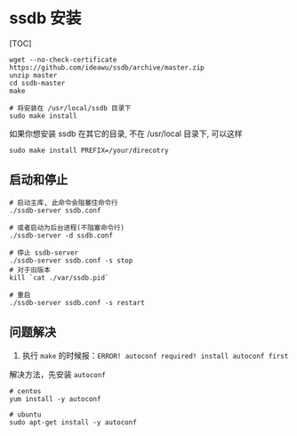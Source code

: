 # ssdb 安装

[TOC]

```shell
wget --no-check-certificate https://github.com/ideawu/ssdb/archive/master.zip
unzip master
cd ssdb-master
make

# 将安装在 /usr/local/ssdb 目录下
sudo make install
```

如果你想安装 ssdb 在其它的目录, 不在 /usr/local 目录下, 可以这样

```shell
sudo make install PREFIX=/your/direcotry
```


## 启动和停止

```shell
# 启动主库, 此命令会阻塞住命令行
./ssdb-server ssdb.conf

# 或者启动为后台进程(不阻塞命令行)
./ssdb-server -d ssdb.conf

# 停止 ssdb-server
./ssdb-server ssdb.conf -s stop
# 对于旧版本
kill `cat ./var/ssdb.pid`

# 重启
./ssdb-server ssdb.conf -s restart
```

## 问题解决

1. 执行 `make` 的时候报：`ERROR! autoconf required! install autoconf first`

解决方法，先安装 `autoconf`

```shell
# centos
yum install -y autoconf

# ubuntu
sudo apt-get install -y autoconf
```